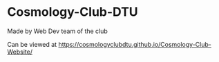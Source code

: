 # Cosmology-Club-DTU

Made by Web Dev team of the club

Can be viewed at https://cosmologyclubdtu.github.io/Cosmology-Club-Website/
